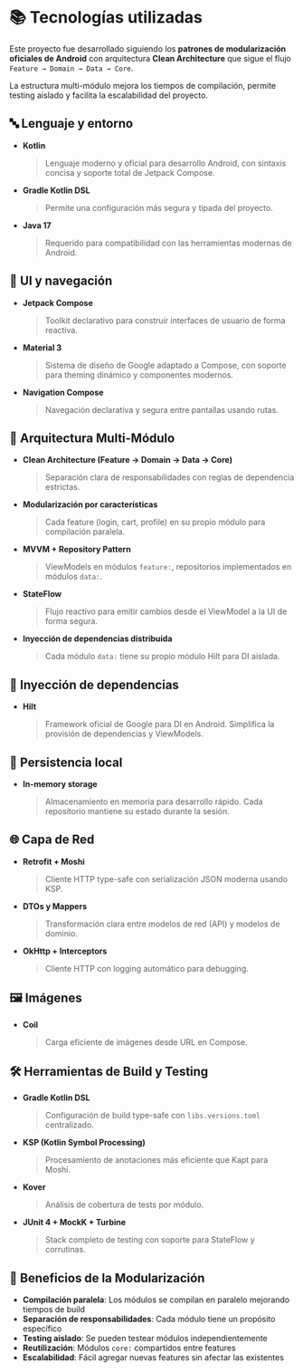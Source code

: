 # 📚 Tecnologías utilizadas

Este proyecto fue desarrollado siguiendo los **patrones de modularización oficiales de Android** con arquitectura **Clean Architecture** que sigue el flujo `Feature → Domain → Data → Core`.

La estructura multi-módulo mejora los tiempos de compilación, permite testing aislado y facilita la escalabilidad del proyecto.

## 🔤 Lenguaje y entorno

- **Kotlin**  
  > Lenguaje moderno y oficial para desarrollo Android, con sintaxis concisa y soporte total de Jetpack Compose.

- **Gradle Kotlin DSL**  
  > Permite una configuración más segura y tipada del proyecto.

- **Java 17**  
  > Requerido para compatibilidad con las herramientas modernas de Android.

## 🎨 UI y navegación

- **Jetpack Compose**  
  > Toolkit declarativo para construir interfaces de usuario de forma reactiva.

- **Material 3**  
  > Sistema de diseño de Google adaptado a Compose, con soporte para theming dinámico y componentes modernos.

- **Navigation Compose**  
  > Navegación declarativa y segura entre pantallas usando rutas.

## 🧠 Arquitectura Multi-Módulo

- **Clean Architecture (Feature → Domain → Data → Core)**  
  > Separación clara de responsabilidades con reglas de dependencia estrictas.

- **Modularización por características**  
  > Cada feature (login, cart, profile) en su propio módulo para compilación paralela.

- **MVVM + Repository Pattern**  
  > ViewModels en módulos `feature:`, repositorios implementados en módulos `data:`.

- **StateFlow**  
  > Flujo reactivo para emitir cambios desde el ViewModel a la UI de forma segura.

- **Inyección de dependencias distribuida**  
  > Cada módulo `data:` tiene su propio módulo Hilt para DI aislada.

## 💉 Inyección de dependencias

- **Hilt**  
  > Framework oficial de Google para DI en Android. Simplifica la provisión de dependencias y ViewModels.

## 💾 Persistencia local

- **In-memory storage**  
  > Almacenamiento en memoria para desarrollo rápido. Cada repositorio mantiene su estado durante la sesión.

## 🌐 Capa de Red

- **Retrofit + Moshi**  
  > Cliente HTTP type-safe con serialización JSON moderna usando KSP.

- **DTOs y Mappers**  
  > Transformación clara entre modelos de red (API) y modelos de dominio.

- **OkHttp + Interceptors**  
  > Cliente HTTP con logging automático para debugging.

## 🖼️ Imágenes

- **Coil**  
  > Carga eficiente de imágenes desde URL en Compose.

## 🛠️ Herramientas de Build y Testing

- **Gradle Kotlin DSL**  
  > Configuración de build type-safe con `libs.versions.toml` centralizado.

- **KSP (Kotlin Symbol Processing)**  
  > Procesamiento de anotaciones más eficiente que Kapt para Moshi.

- **Kover**  
  > Análisis de cobertura de tests por módulo.

- **JUnit 4 + MockK + Turbine**  
  > Stack completo de testing con soporte para StateFlow y corrutinas.

## 🎯 Beneficios de la Modularización

- **Compilación paralela**: Los módulos se compilan en paralelo mejorando tiempos de build
- **Separación de responsabilidades**: Cada módulo tiene un propósito específico
- **Testing aislado**: Se pueden testear módulos independientemente
- **Reutilización**: Módulos `core:` compartidos entre features
- **Escalabilidad**: Fácil agregar nuevas features sin afectar las existentes

